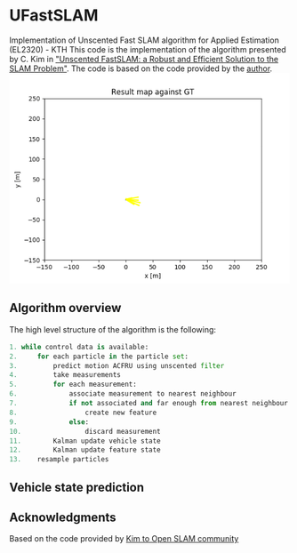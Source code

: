 # UFastSLAM
Implementation of Unscented Fast SLAM algorithm for Applied Estimation (EL2320) - KTH
This code is the implementation of the algorithm presented by C. Kim in <a href="https://ieeexplore.ieee.org/document/4569861">"Unscented FastSLAM: a Robust and Efficient Solution to the SLAM Problem"</a>. The code is based on the code provided by the <a href="https://github.com/OpenSLAM-org/openslam_ufastslam">author</a>.
![](src/results/map_output.gif)

## Algorithm overview
The high level structure of the algorithm is the following:
``` python
1. while control data is available:
2.     for each particle in the particle set:
3.         predict motion ACFRU using unscented filter
4.         take measurements
5.         for each measurement:
6.             associate measurement to nearest neighbour
7.             if not associated and far enough from nearest neighbour:
8.                 create new feature
9.             else:
10.                discard measurement
11.        Kalman update vehicle state
12.        Kalman update feature state
13.    resample particles
```

## Vehicle state prediction


## Acknowledgments
Based on the code provided by <a href="https://github.com/OpenSLAM-org/openslam_ufastslam">Kim to Open SLAM community</a>

